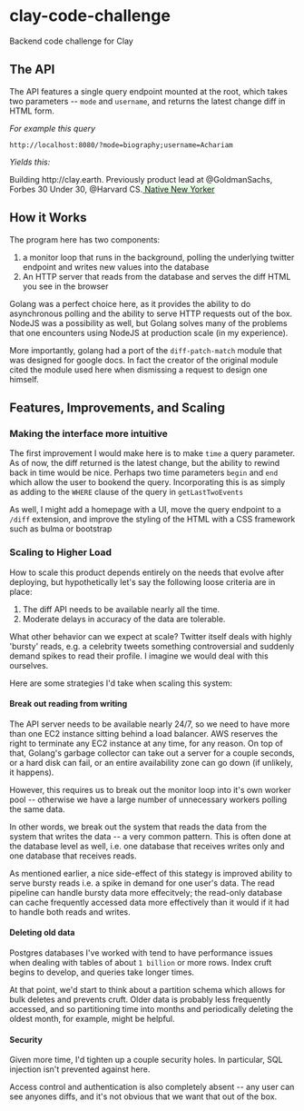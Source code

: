 # clay-code-challenge
Backend code challenge for Clay

## The API 

The API features a single query endpoint mounted at the root, which takes two parameters -- `mode` and `username`, and returns the latest change diff in HTML form. 

_For example this query_

`http://localhost:8080/?mode=biography;username=Achariam`

_Yields this:_

<body><span>Building http://clay.earth. Previously product lead at @GoldmanSachs, Forbes 30 Under 30, @Harvard CS.</span><ins style="background:#e6ffe6;"> Native New Yorker</ins></body>

## How it Works

The program here has two components:

1. a monitor loop that runs in the background, polling the underlying twitter endpoint and writes new values into the database
2. An HTTP server that reads from the database and serves the diff HTML you see in the browser

Golang was a perfect choice here, as it provides the ability to do asynchronous polling and the ability to serve HTTP requests out of the box. NodeJS was a possibility as well, but Golang solves many of the problems that one encounters using NodeJS at production scale (in my experience).

More importantly, golang had a port of the `diff-patch-match` module that was designed for google docs. In fact the creator of the original module cited the module used here when dismissing a request to design one himself.

## Features, Improvements, and Scaling

### Making the interface more intuitive
The first improvement I would make here is to make `time` a query parameter. As of now, the diff returned is the latest change, but the ability to rewind back in time would be nice. Perhaps two time parameters `begin` and `end` which allow the user to bookend the query. Incorporating this is as simply as adding to the `WHERE` clause of the query in `getLastTwoEvents`

As well, I might add a homepage with a UI, move the query endpoint to a `/diff` extension, and improve the styling of the HTML with a CSS framework such as bulma or bootstrap

### Scaling to Higher Load

How to scale this product depends entirely on the needs that evolve after deploying, but hypothetically let's say the following loose criteria are in place:

1. The diff API needs to be available nearly all the time.
2. Moderate delays in accuracy of the data are tolerable.

What other behavior can we expect at scale? Twitter itself deals with highly 'bursty' reads, e.g. a celebrity tweets something controversial and suddenly demand spikes to read their profile. I imagine we would deal with this ourselves. 

Here are some strategies I'd take when scaling this system:

#### Break out reading from writing

The API server needs to be available nearly 24/7, so we need to have more than one EC2 instance sitting behind a load balancer. AWS reserves the right to terminate any EC2 instance at any time, for any reason. On top of that, Golang's garbage collector can take out a server for a couple seconds, or a hard disk can fail, or an entire availability zone can go down (if unlikely, it happens).

However, this requires us to break out the monitor loop into it's own worker pool -- otherwise we have a large number of unnecessary workers polling the same data.

In other words, we break out the system that reads the data from the system that writes the data -- a very common pattern. This is often done at the database level as well, i.e. one database that receives writes only and one database that receives reads. 

As mentioned earlier, a nice side-effect of this stategy is improved ability to serve bursty reads i.e. a spike in demand for one user's data. The read pipeline can handle bursty data more effecitvely; the read-only database can cache frequently accessed data more effectively than it would if it had to handle both reads and writes.

#### Deleting old data

Postgres databases I've worked with tend to have performance issues when dealing with tables of about `1 billion` or more rows. Index cruft begins to develop, and queries take longer times.

At that point, we'd start to think about a partition schema which allows for bulk deletes and prevents cruft. Older data is probably less frequently accessed, and so partitioning time into months and periodically deleting the oldest month, for example, might be helpful. 

#### Security

Given more time, I'd tighten up a couple security holes. In particular, SQL injection isn't prevented against here.

Access control and authentication is also completely absent -- any user can see anyones diffs, and it's not obvious that we want that out of the box. 
